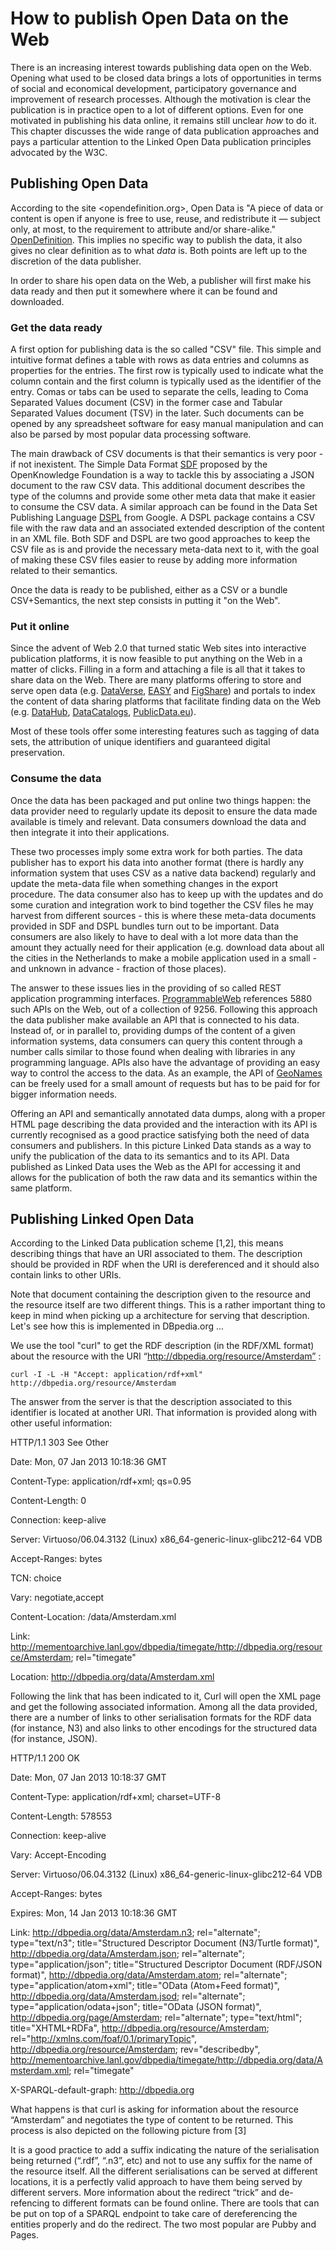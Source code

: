 # How to publish Open Data on the Web
There is an increasing interest towards publishing data open on the Web. 
Opening what used to be closed data brings a lots of opportunities in terms of 
social and economical development, participatory governance and improvement of 
research processes. Although the motivation is clear the publication is in 
practice open to a lot of different options. Even for one motivated in 
publishing his data online, it remains still unclear _how_ to do it. This 
chapter discusses the wide range of data publication approaches and pays a 
particular attention to the Linked Open Data publication principles advocated 
by the W3C.

## Publishing Open Data
According to the site <opendefinition.org>, Open Data is "A piece of data or content is open if anyone is free to use, reuse, and redistribute it — subject only, at most, to the requirement to attribute and/or share-alike." [OpenDefinition]. This implies no specific way to publish the data, it also gives no clear definition as to what _data_ is. Both points are left up to the discretion of the data publisher.

In order to share his open data on the Web, a publisher will first make his data ready and then put it somewhere where it can be found and downloaded.

### Get the data ready
A first option for publishing data is the so called "CSV" file. This simple and intuitive format defines a table with rows as data entries and columns as properties for the entries. The first row is typically used to indicate what the column contain and the first column is typically used as the identifier of the entry. Comas or tabs can be used to separate the cells, leading to Coma Separated Values document (CSV) in the former case and Tabular Separated Values document (TSV) in the later. Such documents can be opened by any spreadsheet software for easy manual manipulation and can also be parsed by most popular data processing software.

The main drawback of CSV documents is that their semantics is very poor - if not inexistent. The Simple Data Format [SDF] proposed by the OpenKnowledge Foundation is a way to tackle this by associating a JSON document to the raw CSV data. This additional document describes the type of the columns and provide some other meta data that make it easier to consume the CSV data. A similar approach can be found in the Data Set Publishing Language [DSPL] from Google. A DSPL package contains a CSV file with the raw data and an associated extended description of the content in an XML file. Both SDF and DSPL are two good approaches to keep the CSV file as is and provide the necessary meta-data next to it, with the goal of making these CSV files easier to reuse by adding more information related to their semantics. 

Once the data is ready to be published, either as a CSV or a bundle CSV+Semantics, the next step consists in putting it "on the Web".

### Put it online
Since the advent of Web 2.0 that turned static Web sites into interactive publication platforms, it is now feasible to put anything on the Web in a matter of clicks. Filling in a form and attaching a file is all that it takes to share data on the Web. There are many platforms offering to store and serve open data (e.g. [DataVerse], [EASY] and [FigShare]) and portals to index the content of data sharing platforms that facilitate finding data on the Web (e.g. [DataHub], [DataCatalogs], [PublicData.eu]).   

Most of these tools offer some interesting features such as tagging of data sets, the attribution of unique identifiers and guaranteed digital preservation.

### Consume the data
Once the data has been packaged and put online two things happen: the data provider need to regularly update its deposit to ensure the data made available is timely and relevant. Data consumers download the data and then integrate it into their applications.

These two processes imply some extra work for both parties. The data publisher has to export his data into another format (there is hardly any information system that uses CSV as a native data backend) regularly and update the meta-data file when something changes in the export procedure. The data consumer also has to keep up with the updates and do some curation and integration work to bind together the CSV files he may harvest from different sources - this is where these meta-data documents provided in SDF and DSPL bundles turn out to be important. Data consumers are also likely to have to deal with a lot more data than the amount they actually need for their application (e.g. download data about all the cities in the Netherlands to make a mobile application used in a small - and unknown in advance - fraction of those places).

The answer to these issues lies in the providing of so called REST application programming interfaces. [ProgrammableWeb] references 5880 such APIs on the Web, out of a collection of 9256. Following this approach the data publisher make available an API that is connected to his data. Instead of, or in parallel to, providing dumps of the content of a given information systems, data consumers can query this content through a number calls similar to those found when dealing with libraries in any programming language. APIs also have the advantage of providing an easy way to control the access to the data. As an example, the API of [GeoNames] can be freely used for a small amount of requests but has to be paid for for bigger information needs. 

Offering an API and semantically annotated data dumps, along with a proper HTML page describing the data provided and the interaction with its API is currently recognised as a good practice satisfying both the need of data consumers and publishers. In this picture Linked Data stands as a way to unify the publication of the data to its semantics and to its API. Data published as Linked Data uses the Web as the API for accessing it and allows for the publication of both the raw data and its semantics within the same platform.    

## Publishing Linked Open Data

According to the Linked Data publication scheme [1,2], this means 
describing things that have an URI associated to them. The description should 
be provided in RDF when the URI is dereferenced and it should also contain 
links to other URIs.

Note that document containing the description given to the resource and the 
resource itself are two different things. This is a rather important thing to 
keep in mind when picking up a architecture for serving that description. Let's 
see how this is implemented in DBpedia.org ...

We use the tool "curl" to get the RDF description (in the RDF/XML format) about the resource with the URI “http://dbpedia.org/resource/Amsterdam” :

```curl -I -L -H "Accept: application/rdf+xml" http://dbpedia.org/resource/Amsterdam```

The answer from the server is that the description associated to this identifier is located at another URI. That information is provided along with other useful information:

HTTP/1.1 303 See Other

Date: Mon, 07 Jan 2013 10:18:36 GMT

Content-Type: application/rdf+xml; qs=0.95

Content-Length: 0

Connection: keep-alive

Server: Virtuoso/06.04.3132 (Linux) x86_64-generic-linux-glibc212-64  VDB

Accept-Ranges: bytes

TCN: choice

Vary: negotiate,accept

Content-Location: /data/Amsterdam.xml

Link: <http://mementoarchive.lanl.gov/dbpedia/timegate/http://dbpedia.org/resource/Amsterdam>; rel="timegate"

Location: http://dbpedia.org/data/Amsterdam.xml


Following the link that has been indicated to it, Curl will open the XML page and get the following associated information. Among all the data provided, there are a number of links to other serialisation formats for the RDF data (for instance, N3) and also links to other encodings for the structured data (for instance, JSON).

HTTP/1.1 200 OK

Date: Mon, 07 Jan 2013 10:18:37 GMT

Content-Type: application/rdf+xml; charset=UTF-8

Content-Length: 578553

Connection: keep-alive

Vary: Accept-Encoding

Server: Virtuoso/06.04.3132 (Linux) x86_64-generic-linux-glibc212-64  VDB

Accept-Ranges: bytes

Expires: Mon, 14 Jan 2013 10:18:36 GMT

Link: <http://dbpedia.org/data/Amsterdam.n3>; rel="alternate"; type="text/n3"; title="Structured Descriptor Document (N3/Turtle format)", <http://dbpedia.org/data/Amsterdam.json>; rel="alternate"; type="application/json"; title="Structured Descriptor Document (RDF/JSON format)", <http://dbpedia.org/data/Amsterdam.atom>; rel="alternate"; type="application/atom+xml"; title="OData (Atom+Feed format)", <http://dbpedia.org/data/Amsterdam.jsod>; rel="alternate"; type="application/odata+json"; title="OData (JSON format)", <http://dbpedia.org/page/Amsterdam>; rel="alternate"; type="text/html"; title="XHTML+RDFa", <http://dbpedia.org/resource/Amsterdam>; rel="http://xmlns.com/foaf/0.1/primaryTopic", <http://dbpedia.org/resource/Amsterdam>; rev="describedby", <http://mementoarchive.lanl.gov/dbpedia/timegate/http://dbpedia.org/data/Amsterdam.xml>; rel="timegate"

X-SPARQL-default-graph: http://dbpedia.org

What happens is that curl is asking for information about the resource “Amsterdam” and negotiates the type of content to be returned. This process is also depicted on the following picture from [3]

It is a good practice to add a suffix indicating the nature of the serialisation being returned (“.rdf”, “.n3”, etc) and not to use any suffix for the name of the resource itself. All the different serialisations can be served at different locations, it is a perfectly valid approach to have them being served by different servers.
More information about the redirect “trick” and de-refencing to different formats can be found online. There are tools that can be put on top of a SPARQL endpoint to take care of dereferencing the entities properly and do the redirect. The two most popular are Pubby and Pages.



[OpenDefinition]: http://opendefinition.org/
[SDF]: http://www.dataprotocols.org/en/latest/simple-data-format.html
[DSPL]: https://developers.google.com/public-data/
[DataVerse]: http://thedata.org/
[EASY]: https://easy.dans.knaw.nl/ui/home
[FigShare]: http://figshare.com/
[DataHub]: http://datahub.io/
[DataCatalogs]: http://datacatalogs.org/
[PublicData.eu]: http://www.publicdata.eu/
[ProgrammableWeb]: http://www.programmableweb.com/
[GeoNames]: http://www.geonames.org/

